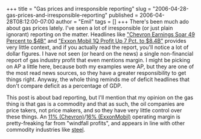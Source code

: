 +++
title = "Gas prices and irresponsible reporting"
slug = "2006-04-28-gas-prices-and-irresponsible-reporting"
published = 2006-04-28T08:12:00-07:00
author = "Emil"
tags = []
+++
There's been much ado about gas prices lately. I've seen a lot of
irresponsible (or just plain ignorant) reporting on the matter.
Headlines like ["Chevron Earnings Soar 49 Percent to
$4B"](http://news.yahoo.com/s/ap/20060428/ap_on_bi_ge/earns_chevron) and
["Exxon Mobil 1Q Profit Up 7 Pct. to
$8.4B"](http://biz.yahoo.com/ap/060427/earns_exxon_mobil.html?.v=9)
provides very little context, and if you actually read the report,
you'll notice a lot of dollar figures. I have not seen (or heard on the
news) a single non-financial report of gas industry profit that even
mentions margin. I might be picking on AP a little here, because both my
examples were AP, but they are one of the most read news sources, so
they have a greater responsibility to get things right. Anyway, the
whole thing reminds me of deficit headlines that don't compare deficit
as a percentage of GDP.  
  
This post is about bad reporting, but I'll mention that my opinion on
the gas thing is that gas is a commodity and that as such, the oil
companies are price takers, not price makers, and so they have very
little control over these things. An [11%
(Chevron)](http://finance.yahoo.com/q/ks?s=CVX)/[16%
(ExxonMobil)](http://finance.yahoo.com/q/ks?s=XOM) operating margin is
pretty-freaking far from "windfall profits", and appears in line with
other commodity industries like
[steel](http://biz.yahoo.com/p/130conameu.html).
